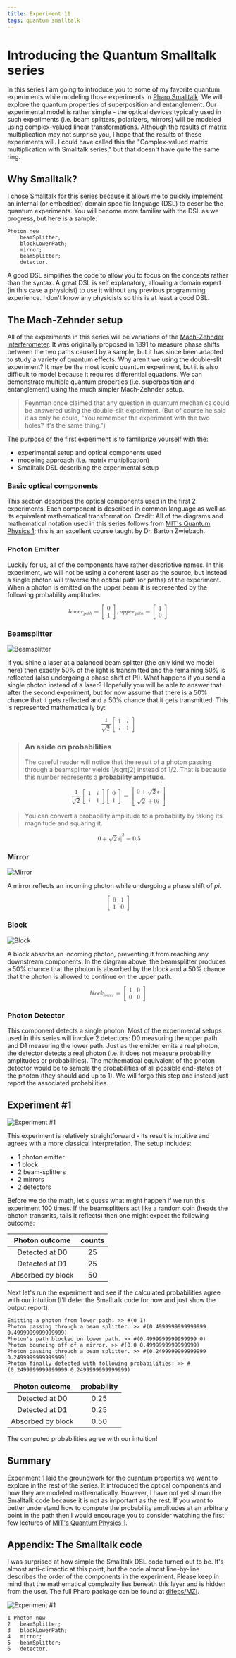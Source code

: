 ```yaml
---
title: Experiment 11
tags: quantum smalltalk
---
```


# Introducing the Quantum Smalltalk series
In this series I am going to introduce you to some of my favorite quantum experiments while modeling those experiments in [Pharo Smalltalk](https://pharo.org/). We will explore the quantum properties of superposition and entanglement. Our experimental model is rather simple - the optical devices typically used in such experiments (i.e. beam splitters, polarizers, mirrors) will be modeled using complex-valued linear transformations. Although the results of matrix multiplication may not surprise you, I hope that the results of these experiments will. I could have called this the "Complex-valued matrix multiplication with Smalltalk series," but that doesn't have quite the same ring.

## Why Smalltalk?
I chose Smalltalk for this series because it allows me to quickly implement an internal (or embedded) domain specific language (DSL) to describe the quantum experiments. You will become more familiar with the DSL as we progress, but here is a sample:
```
Photon new
	beamSplitter;
	blockLowerPath;
	mirror;
	beamSplitter;
	detector.
```
A good DSL simplifies the code to allow you to focus on the concepts rather than the syntax. A great DSL is self explanatory, allowing a domain expert (in this case a physicist) to use it without any previous programming experience. I don't know any physicists so this is at least a good DSL.

## The Mach-Zehnder setup
All of the experiments in this series will be variations of the [Mach-Zehnder interferometer](https://en.wikipedia.org/wiki/Mach%E2%80%93Zehnder_interferometer). It was originally proposed in 1891 to measure phase shifts between the two paths caused by a sample, but it has since been adapted to study a variety of quantum effects. Why aren't we using the double-slit experiment? It may be the most iconic quantum experiment, but it is also difficult to model because it requires differential equations. We can demonstrate multiple quantum properties (i.e. superposition and entanglement) using the much simpler Mach-Zehnder setup.

> Feynman once claimed that any question in quantum mechanics could be answered using the double-slit experiment. (But of course he said it as only he could, "You remember the experiment with the two holes? It's the same thing.")

The purpose of the first experiment is to familiarize yourself with the:
 - experimental setup and optical components used
 - modeling approach (i.e. matrix multiplication) 
 - Smalltalk DSL describing the experimental setup

### Basic optical components
This section describes the optical components used in the first 2 experiments. Each component is described in common language as well as its equivalent mathematical  transformation. Credit: All of the diagrams and mathematical notation used in this series follows from [MIT's Quantum Physics 1](https://ocw.mit.edu/courses/8-04-quantum-physics-i-spring-2016); this is an excellent course taught by Dr. Barton Zwiebach. 

### Photon Emitter
Luckily for us, all of the components have rather descriptive names. In this experiment, we will not be using a coherent laser as the source, but instead a single photon will traverse the optical path (or paths) of the experiment. When a photon is emitted on the upper beam it is represented by the following probability amplitudes:

<math xmlns="http://www.w3.org/1998/Math/MathML" data-latex="lower_{path}=\begin{bmatrix}0\\1\end{bmatrix}, upper_{path}=\begin{bmatrix}1\\0\end{bmatrix}" display="block">
  <mrow>
    <mrow>
      <mi data-latex="l">l</mi>
      <mo>&#x2062;</mo>
      <mi data-latex="o">o</mi>
      <mo>&#x2062;</mo>
      <mi data-latex="w">w</mi>
      <mo>&#x2062;</mo>
      <mi data-latex="e">e</mi>
      <mo>&#x2062;</mo>
      <msub data-latex="r_{p a t h}">
        <mi data-latex="r">r</mi>
        <mrow data-mjx-texclass="ORD" data-latex="{p a t h}">
          <mi data-latex="p">p</mi>
          <mo>&#x2062;</mo>
          <mi data-latex="a">a</mi>
          <mo>&#x2062;</mo>
          <mi data-latex="t">t</mi>
          <mo>&#x2062;</mo>
          <mi data-latex="h">h</mi>
        </mrow>
      </msub>
    </mrow>
    <mo data-latex="=">=</mo>
    <mrow data-mjx-texclass="INNER" data-latex-item="{bmatrix}" data-latex="{bmatrix}">
      <mo data-mjx-texclass="OPEN">[</mo>
      <mtable columnspacing="1em" rowspacing="4pt">
        <mtr>
          <mtd>
            <mn data-latex="0">0</mn>
          </mtd>
        </mtr>
        <mtr>
          <mtd>
            <mn data-latex="1">1</mn>
          </mtd>
        </mtr>
      </mtable>
      <mo data-mjx-texclass="CLOSE">]</mo>
    </mrow>
  </mrow>
  <mo data-latex=",">,</mo>
  <mrow>
    <mrow>
      <mi data-latex="u">u</mi>
      <mo>&#x2062;</mo>
      <mi data-latex="p">p</mi>
      <mo>&#x2062;</mo>
      <mi data-latex="p">p</mi>
      <mo>&#x2062;</mo>
      <mi data-latex="e">e</mi>
      <mo>&#x2062;</mo>
      <msub data-latex="r_{p a t h}">
        <mi data-latex="r">r</mi>
        <mrow data-mjx-texclass="ORD" data-latex="{p a t h}">
          <mi data-latex="p">p</mi>
          <mo>&#x2062;</mo>
          <mi data-latex="a">a</mi>
          <mo>&#x2062;</mo>
          <mi data-latex="t">t</mi>
          <mo>&#x2062;</mo>
          <mi data-latex="h">h</mi>
        </mrow>
      </msub>
    </mrow>
    <mo data-latex="=">=</mo>
    <mrow data-mjx-texclass="INNER" data-latex-item="{bmatrix}" data-latex="{bmatrix}">
      <mo data-mjx-texclass="OPEN">[</mo>
      <mtable columnspacing="1em" rowspacing="4pt">
        <mtr>
          <mtd>
            <mn data-latex="1">1</mn>
          </mtd>
        </mtr>
        <mtr>
          <mtd>
            <mn data-latex="0">0</mn>
          </mtd>
        </mtr>
      </mtable>
      <mo data-mjx-texclass="CLOSE">]</mo>
    </mrow>
  </mrow>
</math>

### Beamsplitter
![Beamsplitter](/assets/images/beamSplitter.PNG "Beamsplitter")

If you shine a laser at a balanced beam splitter (the only kind we model here) then exactly 50% of the light is transmitted and the remaining 50% is reflected (also undergoing a phase shift of PI). What happens if you send a single photon instead of a laser? Hopefully you will be able to answer that after the second experiment, but for now assume that there is a 50% chance that it gets reflected and a 50% chance that it gets transmitted. This is represented mathematically by:

<math xmlns="http://www.w3.org/1998/Math/MathML" data-latex="\frac{1}{\sqrt{2}}\begin{bmatrix}1 &amp; i\\i &amp; 1\end{bmatrix}" display="block">
  <mfrac data-latex="\frac{1}{\sqrt{2}}">
    <mn data-latex="1">1</mn>
    <msqrt data-latex="\sqrt{2}">
      <mn data-latex="2">2</mn>
    </msqrt>
  </mfrac>
  <mo>&#x2062;</mo>
  <mrow data-mjx-texclass="INNER" data-latex-item="{bmatrix}" data-latex="{bmatrix}">
    <mo data-mjx-texclass="OPEN">[</mo>
    <mtable columnspacing="1em" rowspacing="4pt">
      <mtr>
        <mtd>
          <mn data-latex="1">1</mn>
        </mtd>
        <mtd>
          <mi data-latex="i">i</mi>
        </mtd>
      </mtr>
      <mtr>
        <mtd>
          <mi data-latex="i">i</mi>
        </mtd>
        <mtd>
          <mn data-latex="1">1</mn>
        </mtd>
      </mtr>
    </mtable>
    <mo data-mjx-texclass="CLOSE">]</mo>
  </mrow>
</math>

> ### An aside on probabilities
> The careful reader will notice that the result of a photon passing through a beamsplitter yields 1/sqrt(2) instead of 1/2. That is because this number represents a **probability amplitude**. 

<math xmlns="http://www.w3.org/1998/Math/MathML" data-latex="\frac{1}{\sqrt{2}}\begin{bmatrix}1 &amp; i\\i &amp; 1\end{bmatrix}\begin{bmatrix}0\\1\end{bmatrix}=\begin{bmatrix}0+\sqrt{2}i\\\sqrt{2}+0i\end{bmatrix}" display="block">
  <mrow>
    <mfrac data-latex="\frac{1}{\sqrt{2}}">
      <mn data-latex="1">1</mn>
      <msqrt data-latex="\sqrt{2}">
        <mn data-latex="2">2</mn>
      </msqrt>
    </mfrac>
    <mo>&#x2062;</mo>
    <mrow data-mjx-texclass="INNER" data-latex-item="{bmatrix}" data-latex="{bmatrix}">
      <mo data-mjx-texclass="OPEN">[</mo>
      <mtable columnspacing="1em" rowspacing="4pt">
        <mtr>
          <mtd>
            <mn data-latex="1">1</mn>
          </mtd>
          <mtd>
            <mi data-latex="i">i</mi>
          </mtd>
        </mtr>
        <mtr>
          <mtd>
            <mi data-latex="i">i</mi>
          </mtd>
          <mtd>
            <mn data-latex="1">1</mn>
          </mtd>
        </mtr>
      </mtable>
      <mo data-mjx-texclass="CLOSE">]</mo>
    </mrow>
    <mo>&#x2062;</mo>
    <mrow data-mjx-texclass="INNER" data-latex-item="{bmatrix}" data-latex="{bmatrix}">
      <mo data-mjx-texclass="OPEN">[</mo>
      <mtable columnspacing="1em" rowspacing="4pt">
        <mtr>
          <mtd>
            <mn data-latex="0">0</mn>
          </mtd>
        </mtr>
        <mtr>
          <mtd>
            <mn data-latex="1">1</mn>
          </mtd>
        </mtr>
      </mtable>
      <mo data-mjx-texclass="CLOSE">]</mo>
    </mrow>
  </mrow>
  <mo data-latex="=">=</mo>
  <mrow data-mjx-texclass="INNER" data-latex-item="{bmatrix}" data-latex="{bmatrix}">
    <mo data-mjx-texclass="OPEN">[</mo>
    <mtable columnspacing="1em" rowspacing="4pt">
      <mtr>
        <mtd>
          <mrow>
            <mn data-latex="0">0</mn>
            <mo data-latex="+">+</mo>
            <mrow>
              <msqrt data-latex="\sqrt{2}">
                <mn data-latex="2">2</mn>
              </msqrt>
              <mo>&#x2062;</mo>
              <mi data-latex="i">i</mi>
            </mrow>
          </mrow>
        </mtd>
      </mtr>
      <mtr>
        <mtd>
          <mrow>
            <msqrt data-latex="\sqrt{2}">
              <mn data-latex="2">2</mn>
            </msqrt>
            <mo data-latex="+">+</mo>
            <mrow>
              <mn data-latex="0">0</mn>
              <mo>&#x2062;</mo>
              <mi data-latex="i">i</mi>
            </mrow>
          </mrow>
        </mtd>
      </mtr>
    </mtable>
    <mo data-mjx-texclass="CLOSE">]</mo>
  </mrow>
</math>

> You can convert a probability amplitude to a probability by taking its magnitude and squaring it. 

<math xmlns="http://www.w3.org/1998/Math/MathML" data-latex="\lvert0+\sqrt{2}i\rvert^2=0.5" display="block">
  <msup data-latex="\rvert^2">
    <mrow>
      <mo data-mjx-texclass="OPEN" fence="false" stretchy="false" data-latex="\lvert">|</mo>
      <mrow>
        <mn data-latex="0">0</mn>
        <mo data-latex="+">+</mo>
        <mrow>
          <msqrt data-latex="\sqrt{2}">
            <mn data-latex="2">2</mn>
          </msqrt>
          <mo>&#x2062;</mo>
          <mi data-latex="i">i</mi>
        </mrow>
      </mrow>
      <mo data-mjx-texclass="CLOSE" fence="false" stretchy="false" data-latex="\rvert">|</mo>
    </mrow>
    <mn data-latex="2">2</mn>
  </msup>
  <mo data-latex="=">=</mo>
  <mn data-latex=".5">0.5</mn>
</math>

### Mirror
![Mirror](/assets/images/mirror.PNG "Mirror")

A mirror reflects an incoming photon while undergoing a phase shift of *pi*.

<math xmlns="http://www.w3.org/1998/Math/MathML" data-latex="\begin{bmatrix}0 &amp; 1\\1 &amp; 0\end{bmatrix}" display="block">
  <mrow data-mjx-texclass="INNER" data-latex-item="{bmatrix}" data-latex="\begin{bmatrix}0 &amp; 1\\1 &amp; 0\end{bmatrix}">
    <mo data-mjx-texclass="OPEN">[</mo>
    <mtable columnspacing="1em" rowspacing="4pt">
      <mtr>
        <mtd>
          <mn data-latex="0">0</mn>
        </mtd>
        <mtd>
          <mn data-latex="1">1</mn>
        </mtd>
      </mtr>
      <mtr>
        <mtd>
          <mn data-latex="1">1</mn>
        </mtd>
        <mtd>
          <mn data-latex="0">0</mn>
        </mtd>
      </mtr>
    </mtable>
    <mo data-mjx-texclass="CLOSE">]</mo>
  </mrow>
</math>

### Block

![Block](/assets/images/blockLower.PNG "Block")

A block absorbs an incoming photon, preventing it from reaching any downstream components. In the diagram above, the beamsplitter produces a 50% chance that the photon is absorbed by the block and a 50% chance that the photon is allowed to continue on the upper path.

<math xmlns="http://www.w3.org/1998/Math/MathML" data-latex="block_{lower}=\begin{bmatrix}1 &amp; 0\\0 &amp; 0\end{bmatrix}" display="block">
  <mrow>
    <mi data-latex="b">b</mi>
    <mo>&#x2062;</mo>
    <mi data-latex="l">l</mi>
    <mo>&#x2062;</mo>
    <mi data-latex="o">o</mi>
    <mo>&#x2062;</mo>
    <mi data-latex="c">c</mi>
    <mo>&#x2062;</mo>
    <msub data-latex="k_{l o w e r}">
      <mi data-latex="k">k</mi>
      <mrow data-mjx-texclass="ORD" data-latex="{l o w e r}">
        <mi data-latex="l">l</mi>
        <mo>&#x2062;</mo>
        <mi data-latex="o">o</mi>
        <mo>&#x2062;</mo>
        <mi data-latex="w">w</mi>
        <mo>&#x2062;</mo>
        <mi data-latex="e">e</mi>
        <mo>&#x2062;</mo>
        <mi data-latex="r">r</mi>
      </mrow>
    </msub>
  </mrow>
  <mo data-latex="=">=</mo>
  <mrow data-mjx-texclass="INNER" data-latex-item="{bmatrix}" data-latex="{bmatrix}">
    <mo data-mjx-texclass="OPEN">[</mo>
    <mtable columnspacing="1em" rowspacing="4pt">
      <mtr>
        <mtd>
          <mn data-latex="1">1</mn>
        </mtd>
        <mtd>
          <mn data-latex="0">0</mn>
        </mtd>
      </mtr>
      <mtr>
        <mtd>
          <mn data-latex="0">0</mn>
        </mtd>
        <mtd>
          <mn data-latex="0">0</mn>
        </mtd>
      </mtr>
    </mtable>
    <mo data-mjx-texclass="CLOSE">]</mo>
  </mrow>
</math>

### Photon Detector
This component detects a single photon. Most of the experimental setups used in this series will involve 2 detectors: D0 measuring the upper path and D1 measuring the lower path. Just as the emitter emits a real photon, the detector detects a real photon (i.e. it does not measure probability amplitudes or probabilities). The mathematical equivalent of the photon detector would be to sample the probabilities of all possible end-states of the photon (they should add up to 1). We will forgo this step and instead just report the associated probabilities. 

## Experiment #1

![Experiment #1](/assets/images/exp1.PNG "Experiment #1")

This experiment is relatively straightforward - its result is intuitive and agrees with a more classical interpretation. The setup includes:
 - 1 photon emitter
 - 1 block
 - 2 beam-splitters
 - 2 mirrors
 - 2 detectors

Before we do the math, let's guess what might happen if we run this experiment 100 times. If the beamsplitters act like a random coin (heads the photon transmits, tails it reflects) then one might expect the following outcome:

|   Photon outcome  | counts |
|:-----------------:|:------:|
|   Detected at D0  |   25   |
|   Detected at D1  |   25   |
| Absorbed by block |   50   |

Next let's run the experiment and see if the calculated probabilities agree with our intuition (I'll defer the Smalltalk code for now and just show the output report).

```
Emitting a photon from lower path. >> #(0 1)
Photon passing through a beam splitter. >> #(0.4999999999999999 0.4999999999999999)
Photon's path blocked on lower path. >> #(0.4999999999999999 0)
Photon bouncing off of a mirror. >> #(0.0 0.4999999999999999)
Photon passing through a beam splitter. >> #(0.2499999999999999 0.2499999999999999)
Photon finally detected with following probabilities: >> #(0.2499999999999999 0.2499999999999999)
```

|   Photon outcome  | probability |
|:-----------------:|:-----------:|
|   Detected at D0  |     0.25    |
|   Detected at D1  |     0.25    |
| Absorbed by block |     0.50    |

The computed probabilities agree with our intuition!

## Summary
Experiment 1 laid the groundwork for the quantum properties we want to explore in the rest of the series. It introduced  the optical components and how they are modeled mathematically. However, I have not yet shown the Smalltalk code because it is not as important as the rest. If you want to better understand how to compute the probability amplitudes at an arbitrary point in the path then I would encourage you to consider watching the first few lectures of [MIT's Quantum Physics 1](https://ocw.mit.edu/courses/8-04-quantum-physics-i-spring-2016).

## Appendix: The Smalltalk code
I was surprised at how simple the Smalltalk DSL code turned out to be. It's almost anti-climactic at this point, but the code almost line-by-line describes the order of the components in the experiment. Please keep in mind that the mathematical complexity lies beneath this layer and is hidden from the user. The full Pharo package can be found at [dlfeps/MZI](https://github.com/dlfelps/MZI). 

![Experiment #1](/assets/images/exp1-annotated.PNG "Experiment #1")

```
1 Photon new
2   beamSplitter;
3   blockLowerPath;
4   mirror;
5   beamSplitter;
6   detector.
```